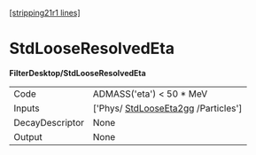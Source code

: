 [[stripping21r1 lines]](./stripping21r1-commonparticles)

# StdLooseResolvedEta

**FilterDesktop/StdLooseResolvedEta**

|                 |                                                                         |
|-----------------|-------------------------------------------------------------------------|
| Code            | ADMASS('eta') \< 50 \* MeV                                              |
| Inputs          | ['Phys/ [StdLooseEta2gg](./stripping21r1-stdlooseeta2gg) /Particles'] |
| DecayDescriptor | None                                                                    |
| Output          | None                                                                    |
